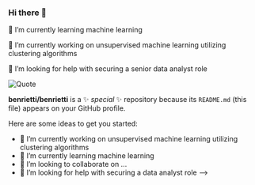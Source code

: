### Hi there 👋


🌱 I’m currently learning machine learning

🔭 I’m currently working on unsupervised machine learning utilizing clustering algorithms

🤔 I’m looking for help with securing a senior data analyst role


![Quote](https://github-readme-quotes.herokuapp.com/quote?theme=dark&animation=grow_out_in)

**benrietti/benrietti** is a ✨ _special_ ✨ repository because its `README.md` (this file) appears on your GitHub profile.

Here are some ideas to get you started:

- 🔭 I’m currently working on unsupervised machine learning utilizing clustering algorithms
- 🌱 I’m currently learning machine learning
- 👯 I’m looking to collaborate on ...
- 🤔 I’m looking for help with securing a data analyst role
-->
